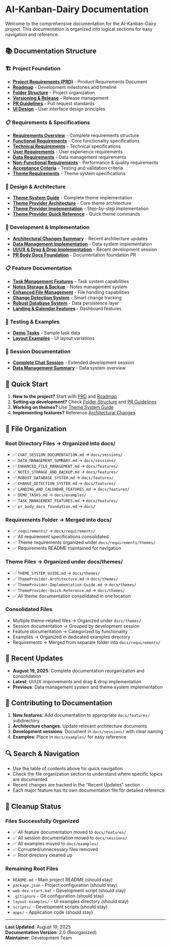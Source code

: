 # AI-Kanban-Dairy Documentation

Welcome to the comprehensive documentation for the AI-Kanban-Dairy project. This documentation is organized into logical sections for easy navigation and reference.

## 📚 **Documentation Structure**

### 🏗️ **Project Foundation**
- **[Project Requirements (PRD)](./PRD.md)** - Product Requirements Document
- **[Roadmap](./Roadmap.md)** - Development milestones and timeline
- **[Folder Structure](./Folder-Structure.md)** - Project organization
- **[Versioning & Release](./Versioning-and-Release.md)** - Release management
- **[PR Guidelines](./PR-Guidelines.md)** - Pull request standards
- **[UI Design](./UI-Design.md)** - User interface design principles

### 📋 **Requirements & Specifications**
- **[Requirements Overview](./requirements/README.md)** - Complete requirements structure
- **[Functional Requirements](./requirements/functional-requirements.md)** - Core functionality specifications
- **[Technical Requirements](./requirements/technical-requirements.md)** - Technical specifications
- **[User Requirements](./requirements/user-requirements.md)** - User experience requirements
- **[Data Requirements](./requirements/data-requirements.md)** - Data management requirements
- **[Non-Functional Requirements](./requirements/non-functional-requirements.md)** - Performance & quality requirements
- **[Acceptance Criteria](./requirements/acceptance-criteria.md)** - Testing and validation criteria
- **[Theme Requirements](./requirements/themes/)** - Theme system specifications

### 🎨 **Design & Architecture**
- **[Theme System Guide](./themes/THEME_SYSTEM_GUIDE.md)** - Complete theme implementation
- **[Theme Provider Architecture](./themes/ThemeProvider-Architecture.md)** - Core theme architecture
- **[Theme Provider Implementation](./themes/ThemeProvider-Implementation-Guide.md)** - Step-by-step implementation
- **[Theme Provider Quick Reference](./themes/ThemeProvider-Quick-Reference.md)** - Quick theme commands

### 🔧 **Development & Implementation**
- **[Architectural Changes Summary](./ARCHITECTURAL_CHANGES_SUMMARY.md)** - Recent architecture updates
- **[Data Management Implementation](./DATA_MANAGEMENT_IMPLEMENTATION.md)** - Data system implementation
- **[UI/UX & Drag & Drop Implementation](./sessions/UI_UX_DRAG_AND_DROP_IMPLEMENTATION.md)** - Recent development session
- **[PR Body Docs Foundation](./pr_body_docs_foundation.md)** - Documentation foundation PR

### 📋 **Feature Documentation**
- **[Task Management Features](./features/TASK_MANAGEMENT_FEATURES.md)** - Task system capabilities
- **[Notes Storage & Backup](./features/NOTES_STORAGE_AND_BACKUP.md)** - Notes management system
- **[Enhanced File Management](./features/ENHANCED_FILE_MANAGEMENT.md)** - File handling capabilities
- **[Change Detection System](./features/CHANGE_DETECTION_SYSTEM.md)** - Smart change tracking
- **[Robust Database System](./features/ROBUST_DATABASE_SYSTEM.md)** - Data persistence layer
- **[Landing & Calendar Features](./features/LANDING_AND_CALENDAR_FEATURES.md)** - Dashboard features

### 🧪 **Testing & Examples**
- **[Demo Tasks](./examples/DEMO_TASKS.md)** - Sample task data
- **[Layout Examples](../layout-examples/)** - UI layout variations

### 📖 **Session Documentation**
- **[Complete Chat Session](./sessions/CHAT_SESSION_DOCUMENTATION.md)** - Extended development session
- **[Data Management Summary](./sessions/DATA_MANAGEMENT_SUMMARY.md)** - Data system overview

## 🚀 **Quick Start**

1. **New to the project?** Start with [PRD](./PRD.md) and [Roadmap](./Roadmap.md)
2. **Setting up development?** Check [Folder Structure](./Folder-Structure.md) and [PR Guidelines](./PR-Guidelines.md)
3. **Working on themes?** Use [Theme System Guide](./themes/THEME_SYSTEM_GUIDE.md)
4. **Implementing features?** Reference [Architectural Changes](./ARCHITECTURAL_CHANGES_SUMMARY.md)

## 📁 **File Organization**

### **Root Directory Files** → **Organized into docs/**
- ✅ `CHAT_SESSION_DOCUMENTATION.md` → `docs/sessions/`
- ✅ `DATA_MANAGEMENT_SUMMARY.md` → `docs/sessions/`
- ✅ `ENHANCED_FILE_MANAGEMENT.md` → `docs/features/`
- ✅ `NOTES_STORAGE_AND_BACKUP.md` → `docs/features/`
- ✅ `ROBUST_DATABASE_SYSTEM.md` → `docs/features/`
- ✅ `CHANGE_DETECTION_SYSTEM.md` → `docs/features/`
- ✅ `LANDING_AND_CALENDAR_FEATURES.md` → `docs/features/`
- ✅ `DEMO_TASKS.md` → `docs/examples/`
- ✅ `TASK_MANAGEMENT_FEATURES.md` → `docs/features/`
- ✅ `pr_body_docs_foundation.md` → `docs/`

### **Requirements Folder** → **Merged into docs/**
- ✅ `requirements/` → `docs/requirements/`
- ✅ All requirement specifications consolidated
- ✅ Theme requirements organized under `docs/requirements/themes/`
- ✅ Requirements README maintained for navigation

### **Theme Files** → **Organized under docs/themes/**
- ✅ `THEME_SYSTEM_GUIDE.md` → `docs/themes/`
- ✅ `ThemeProvider-Architecture.md` → `docs/themes/`
- ✅ `ThemeProvider-Implementation-Guide.md` → `docs/themes/`
- ✅ `ThemeProvider-Quick-Reference.md` → `docs/themes/`
- ✅ All theme documentation consolidated in one location

### **Consolidated Files**
- Multiple theme-related files → Organized under `docs/themes/`
- Session documentation → Grouped by development session
- Feature documentation → Categorized by functionality
- Examples → Organized in dedicated examples directory
- Requirements → Merged from separate folder into `docs/requirements/`

## 🔄 **Recent Updates**

- **August 19, 2025**: Complete documentation reorganization and consolidation
- **Latest**: UI/UX improvements and drag & drop implementation
- **Previous**: Data management system and theme system implementation

## 📝 **Contributing to Documentation**

1. **New features**: Add documentation to appropriate `docs/features/` subdirectory
2. **Architecture changes**: Update relevant architecture documents
3. **Development sessions**: Document in `docs/sessions/` with clear naming
4. **Examples**: Place in `docs/examples/` for easy reference

## 🔍 **Search & Navigation**

- Use the table of contents above for quick navigation
- Check the file organization section to understand where specific topics are documented
- Recent changes are tracked in the "Recent Updates" section
- Each major feature has its own documentation file for detailed reference

## 🧹 **Cleanup Status**

### **Files Successfully Organized**
- ✅ All feature documentation moved to `docs/features/`
- ✅ All session documentation moved to `docs/sessions/`
- ✅ All examples moved to `docs/examples/`
- ✅ Corrupted/unnecessary files removed
- ✅ Root directory cleaned up

### **Remaining Root Files**
- `README.md` - Main project README (should stay)
- `package.json` - Project configuration (should stay)
- `web-dev-start.bat` - Development script (should stay)
- `.gitignore` - Git configuration (should stay)
- `layout-examples/` - UI examples directory (should stay)
- `scripts/` - Development scripts (should stay)
- `apps/` - Application code (should stay)

---

**Last Updated**: August 19, 2025  
**Documentation Version**: 2.0 (Reorganized)  
**Maintainer**: Development Team
